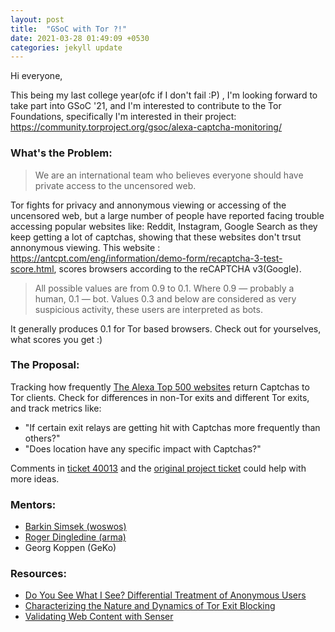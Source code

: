 ```yaml
---
layout: post
title:  "GSoC with Tor ?!"
date: 2021-03-28 01:49:09 +0530
categories: jekyll update
---
```


Hi everyone, 

This being my last college year(ofc if I don't fail :P) , I'm looking forward to take part into GSoC '21, and I'm interested to contribute to the Tor Foundations, specifically I'm interested in their project: https://community.torproject.org/gsoc/alexa-captcha-monitoring/

### What's the Problem: ###

>We are an international team who believes everyone should have private access to the uncensored web.

Tor fights for privacy and annonymous viewing or accessing of the uncensored web, but a large number of people have reported facing trouble accessing popular websites like: Reddit, Instagram, Google Search as they keep getting a lot of captchas, showing that these websites don't trsut annonymous viewing.
This website : https://antcpt.com/eng/information/demo-form/recaptcha-3-test-score.html, scores browsers according to the reCAPTCHA v3(Google). 


> All possible values are from 0.9 to 0.1.
> Where 0.9 — probably a human, 0.1 — bot.
> Values 0.3 and below are considered as very suspicious activity, these users are interpreted as bots.

It generally produces 0.1 for Tor based browsers. Check out for yourselves, what scores you get :)

### The Proposal: ###

Tracking how frequently [The Alexa Top 500 websites](https://www.alexa.com/topsites) return Captchas to Tor clients.
Check for differences in non-Tor exits and different Tor exits, and track metrics like:

* "If certain exit relays are getting hit with Captchas more frequently than others?"
* "Does location have any specific impact with Captchas?"

Comments in [ticket 40013](https://gitlab.torproject.org/tpo/community/support/-/issues/40013) and the [original project ticket](https://gitlab.torproject.org/legacy/trac/-/issues/33010) could help with more ideas.

### Mentors: ###

+ [Barkin Simsek (woswos)](https://barkin.io/)
+ [Roger Dingledine (arma)](https://twitter.com/RogerDingledine)
+ Georg Koppen (GeKo)

### Resources: ###

* [Do You See What I See? Differential Treatment of Anonymous Users](https://www.freehaven.net/anonbib/cache/differential-ndss2016.pdf)
* [Characterizing the Nature and Dynamics of Tor Exit Blocking](https://www.freehaven.net/anonbib/cache/exit-blocking2017.pdf)
* [Validating Web Content with Senser](https://giia.cs.georgetown.edu/~msherr/papers/senser.pdf)

